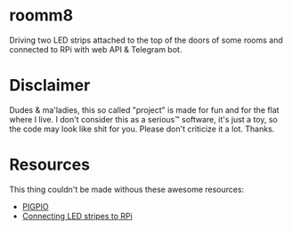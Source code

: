 # roomm8
Driving two LED strips attached to the top of the doors of some rooms and connected to RPi with web API &amp; Telegram bot.

# Disclaimer
Dudes & ma'ladies, this so called "project" is made for fun and for the flat where I live. I don't consider this as a serious™ software, it's just a toy, so the code may look like shit for you. Please don't criticize it a lot. Thanks.

# Resources
This thing couldn't be made withous these awesome resources:
* [PIGPIO](http://abyz.me.uk/rpi/pigpio/)
* [Connecting LED stripes to RPi](https://dordnung.de/raspberrypi-ledstrip/)